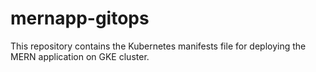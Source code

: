 # mernapp-gitops
This repository contains the Kubernetes manifests file for deploying the MERN application on GKE cluster.
